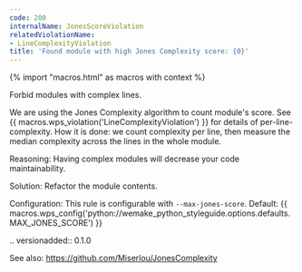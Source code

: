 ```yaml
---
code: 200
internalName: JonesScoreViolation
relatedViolationName:
- LineComplexityViolation
title: 'Found module with high Jones Complexity score: {0}'
---
```


{% import "macros.html" as macros with context %}

Forbid modules with complex lines.

We are using the Jones Complexity algorithm to count module's score. See
{{ macros.wps_violation('LineComplexityViolation') }} for details of
per-line-complexity. How it is done: we count complexity per line, then
measure the median complexity across the lines in the whole module.

Reasoning: Having complex modules will decrease your code
maintainability.

Solution: Refactor the module contents.

Configuration: This rule is configurable with `--max-jones-score`.
Default:
{{ macros.wps_config('python://wemake_python_styleguide.options.defaults.MAX_JONES_SCORE') }}

.. versionadded:: 0.1.0

See also: https://github.com/Miserlou/JonesComplexity
